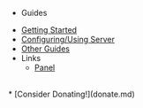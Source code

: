 - Guides
* [Getting Started](starting.md)
* [Configuring/Using Server](server/)
* [Other Guides](other-guides/)
* Links
  * [Panel](https://panel.danbot.host)
<br>
* [Consider Donating!](donate.md)